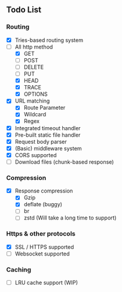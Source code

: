 ## Todo List

### Routing
- [x] Tries-based routing system
- [ ] All http method 
    - [x] GET
    - [ ] POST
    - [ ] DELETE
    - [ ] PUT
    - [x] HEAD
    - [x] TRACE
    - [x] OPTIONS
- [x] URL matching
    - [x] Route Parameter
    - [x] Wildcard
    - [x] Regex
- [x] Integrated timeout handler
- [x] Pre-built static file handler
- [x] Request body parser
- [x] (Basic) middleware system
- [x] CORS supported
- [ ] Download files (chunk-based response)

### Compression
- [x] Response compression
    - [x] Gzip
    - [x] deflate (buggy)
    - [ ] br
    - [ ] zstd (Will take a long time to support)

### Https & other protocols
- [x] SSL / HTTPS supported
- [ ] Websocket supported

### Caching
- [ ] LRU cache support (WIP)
